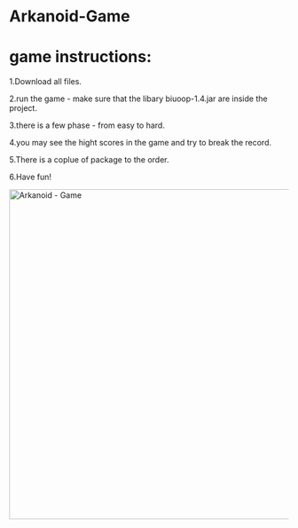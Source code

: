 # Arkanoid-Game

# game instructions:

1.Download all files.

2.run the game - make sure that the libary biuoop-1.4.jar are inside the project.

3.there is a few phase - from easy to hard.

4.you may see the hight scores in the game and try to break the record.

5.There is a coplue of package to the order.

6.Have fun!

<img width="595" alt="Arkanoid - Game" src="https://user-images.githubusercontent.com/71962627/112365791-b90afc80-8ce0-11eb-9d21-d792a1fcb95f.png">


